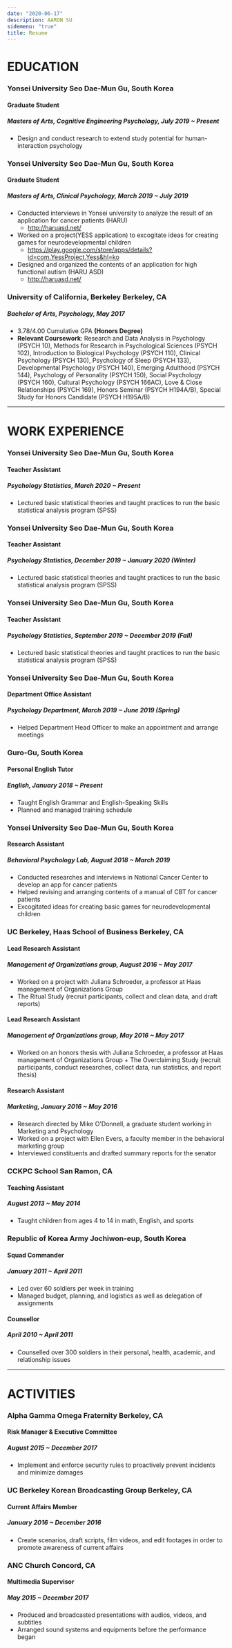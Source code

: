 ```yaml
---
date: "2020-06-17"
description: AARON SU
sidemenu: "true"
title: Resume
---
```


# EDUCATION
### Yonsei University Seo Dae-Mun Gu, South Korea
#### Graduate Student
##### __Masters of Arts, Cognitive Engineering Psychology__, _July 2019 ~ Present_
+ Design and conduct research to extend study potential for human-interaction psychology

### Yonsei University Seo Dae-Mun Gu, South Korea
#### Graduate Student
##### __Masters of Arts, Clinical Psychology__, _March 2019 ~ July 2019_
+ Conducted interviews in Yonsei university to analyze the result of an application for cancer patients (HARU)  
  -	http://haruasd.net/
+ Worked on a project(YESS application) to excogitate ideas for creating games for neurodevelopmental children  
  -	https://play.google.com/store/apps/details?id=com.YessProject.Yess&hl=ko  
+ Designed and organized the contents of an application for high functional autism (HARU ASD)
  -	http://haruasd.net/

### University of California, Berkeley Berkeley, CA 
##### __Bachelor of Arts, Psychology__, _May 2017_ 
+ 3.78/4.00 Cumulative GPA __(Honors Degree)__ 
+ __Relevant Coursework__: Research and Data Analysis in Psychology (PSYCH 10), Methods for Research in Psychological Sciences (PSYCH 102), Introduction to Biological Psychology (PSYCH 110), Clinical Psychology (PSYCH 130), Psychology of Sleep (PSYCH 133), Developmental Psychology (PSYCH 140), Emerging Adulthood (PSYCH 144), Psychology of Personality (PSYCH 150), Social Psychology (PSYCH 160), Cultural Psychology (PSYCH 166AC), Love & Close Relationships (PSYCH 169), Honors Seminar (PSYCH H194A/B), Special Study for Honors Candidate (PSYCH H195A/B)

---

# WORK EXPERIENCE
### Yonsei University Seo Dae-Mun Gu, South Korea
#### Teacher Assistant
##### __Psychology Statistics__, _March 2020 ~ Present_
+ Lectured basic statistical theories and taught practices to run the basic statistical analysis program (SPSS)

### Yonsei University Seo Dae-Mun Gu, South Korea
#### Teacher Assistant
##### __Psychology Statistics__, _December 2019 ~ January 2020 (Winter)_
+ Lectured basic statistical theories and taught practices to run the basic statistical analysis program (SPSS)

### Yonsei University Seo Dae-Mun Gu, South Korea
#### Teacher Assistant
##### __Psychology Statistics__, _September 2019 ~ December 2019 (Fall)_
+ Lectured basic statistical theories and taught practices to run the basic statistical analysis program (SPSS)

### Yonsei University Seo Dae-Mun Gu, South Korea
#### Department Office Assistant
##### __Psychology Department__, _March 2019 ~ June 2019 (Spring)_
+ Helped Department Head Officer to make an appointment and arrange meetings

### Guro-Gu, South Korea
#### Personal English Tutor
##### English, _January 2018 ~ Present_
+ Taught English Grammar and English-Speaking Skills 
+ Planned and managed training schedule 

### Yonsei University Seo Dae-Mun Gu, South Korea 
#### Research Assistant
##### __Behavioral Psychology Lab__, _August 2018 ~ March 2019_
+ Conducted researches and interviews in National Cancer Center to develop an app for cancer patients 
+ Helped revising and arranging contents of a manual of CBT for cancer patients 
+ Excogitated ideas for creating basic games for neurodevelopmental children

### UC Berkeley, Haas School of Business Berkeley, CA 
#### Lead Research Assistant
##### __Management of Organizations group__, _August 2016 ~ May 2017_
+ Worked on a project with Juliana Schroeder, a professor at Haas management of Organizations Group 
+ The Ritual Study (recruit participants, collect and clean data, and draft reports) 

#### Lead Research Assistant
##### __Management of Organizations group__, _May 2016 ~ May 2017_
+ Worked on an honors thesis with Juliana Schroeder, a professor at Haas management of Organizations Group + The Overclaiming Study (recruit participants, conduct researches, collect data, run statistics, and report thesis) 

#### Research Assistant
##### __Marketing__, _January 2016 ~ May 2016_ 
+ Research directed by Mike O'Donnell, a graduate student working in Marketing and Psychology 
+ Worked on a project with Ellen Evers, a faculty member in the behavioral marketing group 
+ Interviewed constituents and drafted summary reports for the senator 

### CCKPC School San Ramon, CA 
#### Teaching Assistant
##### _August 2013 ~ May 2014_ 
+ Taught children from ages 4 to 14 in math, English, and sports 

### Republic of Korea Army Jochiwon-eup, South Korea 
#### Squad Commander
##### _January 2011 ~ April 2011_ 
+ Led over 60 soldiers per week in training 
+ Managed budget, planning, and logistics as well as delegation of assignments 

#### Counsellor
##### _April 2010 ~ April 2011_ 
+ Counselled over 300 soldiers in their personal, health, academic, and relationship issues 

---

# ACTIVITIES 
### Alpha Gamma Omega Fraternity Berkeley, CA 
#### Risk Manager & Executive Committee
##### _August 2015 ~ December 2017_
+ Implement and enforce security rules to proactively prevent incidents and minimize damages 

### UC Berkeley Korean Broadcasting Group Berkeley, CA 
#### Current Affairs Member
##### _January 2016 ~ December 2016_
+ Create scenarios, draft scripts, film videos, and edit footages in order to promote awareness of current affairs 

### ANC Church Concord, CA 
#### Multimedia Supervisor 
##### _May 2015 ~ December 2017_
+ Produced and broadcasted presentations with audios, videos, and subtitles 
+ Arranged sound systems and equipments before the performance began 

